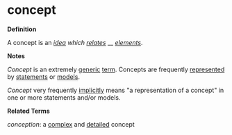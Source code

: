 # concept

**Definition**

A concept is an [_idea_](https://github.com/gcassel/Modular-Organization-Terminology/blob/master/terms/idea.md) _which_ [_relates_](https://github.com/gcassel/Modular-Organization-Terminology/blob/master/terms/relate.md) __ [_elements_](https://github.com/gcassel/Modular-Organization-Terminology/blob/master/terms/element.md).

**Notes**

_Concept_ is an extremely [generic](https://github.com/gcassel/Modular-Organization-Terminology/blob/master/terms/generic.md) [term](https://github.com/gcassel/Modular-Organization-Terminology/blob/master/terms/term.md). Concepts are frequently [represented](https://github.com/gcassel/Modular-Organization-Terminology/blob/master/terms/represent.md) by [statements](https://github.com/gcassel/Modular-Organization-Terminology/blob/master/terms/state.md) or [models](https://github.com/gcassel/Modular-Organization-Terminology/blob/master/terms/model.md).

_Concept_ very frequently [implicitly](https://github.com/gcassel/Modular-Organization-Terminology/blob/master/terms/imply.md) means "a representation of a concept" in one or more statements and/or models.

**Related Terms**

_conception_: a [complex](https://github.com/gcassel/Modular-Organization-Terminology/blob/master/terms/complex.md) and [detailed](https://github.com/gcassel/Modular-Organization-Terminology/blob/master/terms/detail.md) concept
